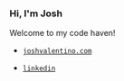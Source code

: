 ### Hi, I'm Josh

Welcome to my code haven!

- [`joshvalentino.com`](https://joshvalentino.com/)

- [`linkedin`](https://www.linkedin.com/in/valentino-josh/)

<!--
**valentinojosh/valentinojosh** is a ✨ _special_ ✨ repository because its `README.md` (this file) appears on your GitHub profile.

Here are some ideas to get you started:

- 🔭 I’m currently working on ...
- 🌱 I’m currently learning ...
- 👯 I’m looking to collaborate on ...
- 🤔 I’m looking for help with ...
- 💬 Ask me about ...
- 📫 How to reach me: ...
- 😄 Pronouns: ...
- ⚡ Fun fact: ...
-->
